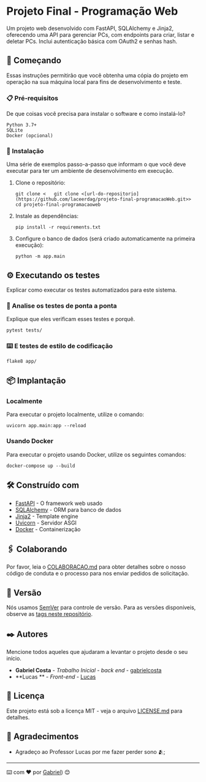 # Projeto Final - Programação Web

Um projeto web desenvolvido com FastAPI, SQLAlchemy e Jinja2, oferecendo uma API para gerenciar PCs, com endpoints para criar, listar e deletar PCs. Inclui autenticação básica com OAuth2 e senhas hash.

## 🚀 Começando

Essas instruções permitirão que você obtenha uma cópia do projeto em operação na sua máquina local para fins de desenvolvimento e teste.

### 📋 Pré-requisitos

De que coisas você precisa para instalar o software e como instalá-lo?

```
Python 3.7+
SQLite
Docker (opcional)
```

### 🔧 Instalação

Uma série de exemplos passo-a-passo que informam o que você deve executar para ter um ambiente de desenvolvimento em execução.

1. Clone o repositório:
   ```
   git clone <   git clone <[url-do-repositorio](https://github.com/laceerdag/projeto-final-programacaoWeb.git>>
   cd projeto-final-programacaoweb
   ```

2. Instale as dependências:
   ```
   pip install -r requirements.txt
   ```

3. Configure o banco de dados (será criado automaticamente na primeira execução):
   ```
   python -m app.main
   ```

## ⚙️ Executando os testes

Explicar como executar os testes automatizados para este sistema.

### 🔩 Analise os testes de ponta a ponta

Explique que eles verificam esses testes e porquê.

```
pytest tests/
```

### ⌨️ E testes de estilo de codificação

```
flake8 app/
```

## 📦 Implantação

### Localmente

Para executar o projeto localmente, utilize o comando:

```
uvicorn app.main:app --reload
```

### Usando Docker

Para executar o projeto usando Docker, utilize os seguintes comandos:

```
docker-compose up --build
```

## 🛠️ Construído com


* [FastAPI](https://fastapi.tiangolo.com/) - O framework web usado
* [SQLAlchemy](https://www.sqlalchemy.org/) - ORM para banco de dados
* [Jinja2](https://palletsprojects.com/p/jinja/) - Template engine
* [Uvicorn](https://www.uvicorn.org/) - Servidor ASGI
* [Docker](https://www.docker.com/) - Containerização

## 🖇️ Colaborando

Por favor, leia o [COLABORACAO.md](https://gist.github.com/usuario/linkParaInfoSobreContribuicoes) para obter detalhes sobre o nosso código de conduta e o processo para nos enviar pedidos de solicitação.

## 📌 Versão

Nós usamos [SemVer](http://semver.org/) para controle de versão. Para as versões disponíveis, observe as [tags neste repositório](https://github.com/suas/tags/do/projeto). 

## ✒️ Autores

Mencione todos aqueles que ajudaram a levantar o projeto desde o seu início.

* **Gabriel Costa** - *Trabalho Inicial - back end* - [gabrielcosta]([https://github.com/linkParaPerfil](https://github.com/laceerdag))
* **Lucas ** - *Front-end* - [Lucas]([https://github.com/linkParaPerfil](https://github.com/lucasrso?tab=overview&from=2024-06-01&to=2024-06-20))


## 📄 Licença

Este projeto está sob a licença MIT - veja o arquivo [LICENSE.md](https://github.com/usuario/projeto/licenca) para detalhes.

## 🎁 Agradecimentos

* Agradeço ao Professor Lucas por me fazer perder sono 🫂;

---
⌨️ com ❤️ por [Gabriel](https://github.com/laceerdag)) 😊
